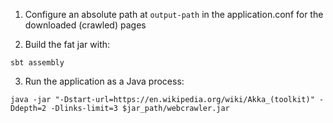 1. Configure an absolute path at `output-path` in the application.conf for the downloaded (crawled) pages

2. Build the fat jar with:
```
sbt assembly
```

3. Run the application as a Java process:
```
java -jar "-Dstart-url=https://en.wikipedia.org/wiki/Akka_(toolkit)" -Ddepth=2 -Dlinks-limit=3 $jar_path/webcrawler.jar
````
